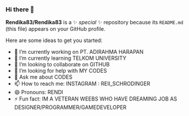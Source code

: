 ### Hi there 👋

**Rendika83/Rendika83** is a ✨ _special_ ✨ repository because its `README.md` (this file) appears on your GitHub profile.

Here are some ideas to get you started:

- 🔭 I’m currently working on PT. ADIRAHMA HARAPAN
- 🌱 I’m currently learning TELKOM UNIVERSITY
- 👯 I’m looking to collaborate on GITHUB
- 🤔 I’m looking for help with MY CODES
- 💬 Ask me about CODES
- 📫 How to reach me: INSTAGRAM : REII_SCHRODINGER
- 😄 Pronouns: RENDI
- ⚡ Fun fact: IM A VETERAN WEEBS WHO HAVE DREAMING JOB AS DESIGNER/PROGRAMMER/GAMEDEVELOPER

